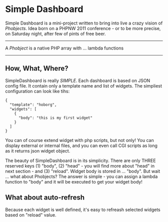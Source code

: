 # Simple Dashboard

Simple Dashboard is a mini-project written to bring into live a crazy vision of
*Phobjects*. Idea born on a PHPNW 2011 conference - or to be more precise, 
on Saturday night, after few of pints of free beer.

- - -

A *Phobject* is a native PHP array with ... lambda functions

- - -


## How, What, Where?

SimpleDashboard is really *SIMPLE*. Each dashboard is based on JSON config 
file. It contain only a template name and list of widgets. The simpliest 
configuration can look like tihs:

    {
      "template": "hoborg",
      "widgets": [
        {
          "body": "this is my first widget"
        }
      ]
    }


You can of course extend widget with php scripts, but not only! You can 
display external or internal files, and you can even call CGI scripts as long
as it returns json widget object.

The beauty of SimpleDashboard is in its simplicity. There are only THREE 
reserved keys (1) "body", (2) "head" - you will find more about "head" in next 
section - and (3) "reload". Widget body is stored in ... "body". But wait ...
what about Phobjects? The answer is simple - you can assign a lambda function 
to "body" and it will be executed to get your widget body!



## What about auto-refresh

Because each widget is well defined, it's easy to refreash selected widgets 
based on "reload" value.


